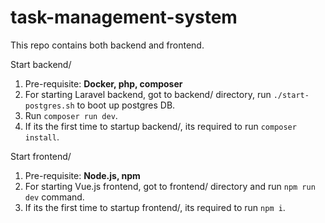 # task-management-system

This repo contains both backend and frontend.

Start backend/

1. Pre-requisite: **Docker, php, composer**
2. For starting Laravel backend, got to backend/ directory, run `./start-postgres.sh` to boot up postgres DB.
3. Run `composer run dev`.
4. If its the first time to startup backend/, its required to run `composer install`.

Start frontend/
1. Pre-requisite: **Node.js, npm**
2. For starting Vue.js frontend, got to frontend/ directory and run `npm run dev` command.
3. If its the first time to startup frontend/, its required to run `npm i`.
